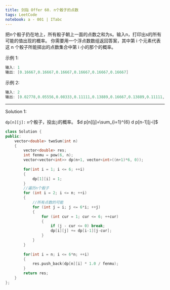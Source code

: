 ```yaml
---
title: 剑指 Offer 60. n个骰子的点数
tags: LeetCode
notebook: a - 001 | ITabc
---
```

把n个骰子扔在地上，所有骰子朝上一面的点数之和为s。输入n，打印出s的所有可能的值出现的概率。
你需要用一个浮点数数组返回答案，其中第 i 个元素代表这 n 个骰子所能掷出的点数集合中第 i 小的那个的概率。

示例 1:
```cpp
输入: 1
输出: [0.16667,0.16667,0.16667,0.16667,0.16667,0.16667]
```

示例 2:
```cpp
输入: 2
输出: [0.02778,0.05556,0.08333,0.11111,0.13889,0.16667,0.13889,0.11111,0.08333,0.05556,0.02778]
```

---
Solution 1:

`dp[n][j]:` `n`个骰子，投出`j`的概率。
$d p[n][j]=\sum_{i=1}^{6} d p[n-1][j-i]$

```cpp
class Solution {
public:
    vector<double> twoSum(int n) 
    {
        vector<double> res; 
        int fenmu = pow(6, n);
        vector<vector<int>> dp(n+1, vector<int>((n+1)*6, 0));
        
        for(int i = 1; i <= 6; ++i)
        {
            dp[1][i] = 1;   
        }
        //遍历n个骰子
        for (int i = 2; i <= n; ++i) 
        {
            //所有点数的可能
            for (int j = i; j <= 6*i; ++j) 
            {
                for (int cur = 1; cur <= 6; ++cur) 
                {
                    if (j - cur <= 0) break;
                    dp[i][j] += dp[i-1][j-cur];
                }
            }
        }
        
        for(int i = n; i <= 6*n; ++i)
        {
            res.push_back(dp[n][i] * 1.0 / fenmu);
        }
        return res;
    }
};
```